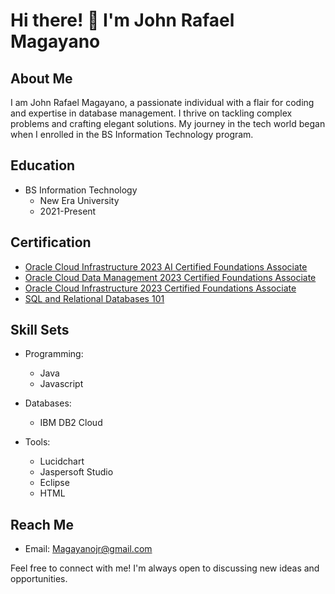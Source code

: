 # Hi there! 👋 I'm John Rafael Magayano

## About Me

I am John Rafael Magayano, a passionate individual with a flair for coding and expertise in database management. I thrive on tackling complex problems and crafting elegant solutions. My journey in the tech world began when I enrolled in the BS Information Technology program.

## Education

- BS Information Technology
  - New Era University
  - 2021-Present

## Certification

- [Oracle Cloud Infrastructure 2023 AI Certified Foundations Associate](https://catalog-education.oracle.com/pls/certview/sharebadge?id=A7121EEA533B85A0C2C0B6BA291C988A22CD569C5FD8660429B87AC5B35D5AA7)
- [Oracle Cloud Data Management 2023 Certified Foundations Associate](https://catalog-education.oracle.com/pls/certview/sharebadge?id=B27233724AE6DE4DA14FDE9E47AFCEC49440D72FDA63867DF1BD66CCEE61F332)
- [Oracle Cloud Infrastructure 2023 Certified Foundations Associate](https://catalog-education.oracle.com/pls/certview/sharebadge?id=58A10C3885E7ECB971E8A9425BCB806A0216D7979C200B0A0506F53296CA274A)
- [SQL and Relational Databases 101](https://courses.cognitiveclass.ai/certificates/7990187a4e60400ab7679f055ae1b738)

## Skill Sets

- Programming:
  - Java
  - Javascript

- Databases:
  - IBM DB2 Cloud

- Tools:
  - Lucidchart
  - Jaspersoft Studio
  - Eclipse
  - HTML

## Reach Me
- Email: Magayanojr@gmail.com

Feel free to connect with me! I'm always open to discussing new ideas and opportunities.

[certification_link1]: # "Hyperlink to Oracle Cloud Infrastructure 2023 AI Certified Foundations Associate certification"
[certification_link2]: # "Hyperlink to Oracle Cloud Data Management 2023 Certified Foundations Associate certification"
[certification_link3]: # "Hyperlink to Oracle Cloud Infrastructure 2023 Certified Foundations Associate certification"
[certification_link4]: # "Hyperlink to SQL and Relational Databases 101 certification"
[linkedin_profile_link]: # "Hyperlink to LinkedIn profile"
